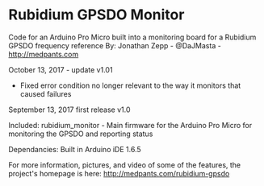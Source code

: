 # Rubidium GPSDO Monitor
Code for an Arduino Pro Micro built into a monitoring board for a Rubidium GPSDO frequency reference
By: Jonathan Zepp - @DaJMasta - http://medpants.com


October 13, 2017 - update v1.01
- Fixed error condition no longer relevant to the way it monitors that caused failures

September 13, 2017 first release v1.0

Included:
rubidium_monitor - Main firmware for the Arduino Pro Micro for monitoring the GPSDO and reporting status

Dependancies:
Built in Arduino iDE 1.6.5

For more information, pictures, and video of some of the features, the project's homepage is here:
http://medpants.com/rubidium-gpsdo
